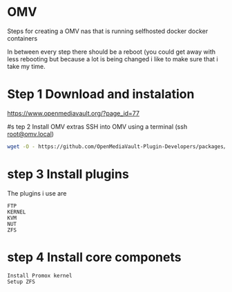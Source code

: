 # OMV
Steps for creating a OMV nas that is running selfhosted docker docker containers

In between every step there should be a reboot
(you could get away with less rebooting but because a lot is being changed i like to make sure that i take my time.


# Step 1 Download and instalation
https://www.openmediavault.org/?page_id=77

#s tep 2 Install OMV extras
SSH into OMV using a terminal (ssh root@omv.local)

```sh
wget -O - https://github.com/OpenMediaVault-Plugin-Developers/packages/raw/master/install | bash
```
# step 3 Install plugins
The plugins i use are
```
FTP
KERNEL
KVM
NUT
ZFS
```

# step 4 Install core componets
```
Install Promox kernel
Setup ZFS
```
